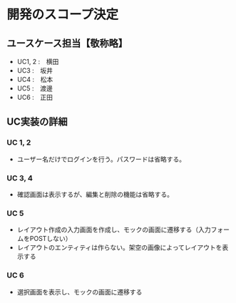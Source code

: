 # 開発のスコープ決定

## ユースケース担当【敬称略】
- UC1, 2 :　横田
- UC3 :　坂井
- UC4 :　松本
- UC5 :　渡邊
- UC6 :　正田

## UC実装の詳細
### UC 1, 2
- ユーザー名だけでログインを行う。パスワードは省略する。
### UC 3, 4
- 確認画面は表示するが、編集と削除の機能は省略する。
### UC 5
- レイアウト作成の入力画面を作成し、モックの画面に遷移する（入力フォームをPOSTしない）
- レイアウトのエンティティは作らない。架空の画像によってレイアウトを表示する
### UC 6
- 選択画面を表示し、モックの画面に遷移する

